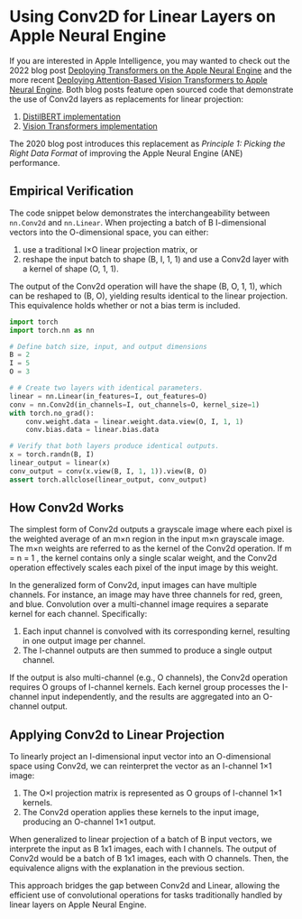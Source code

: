 # Using Conv2D for Linear Layers on Apple Neural Engine

If you are interested in Apple Intelligence, you may wanted to check out the 2022 blog post [Deploying Transformers on the Apple Neural Engine](https://machinelearning.apple.com/research/neural-engine-transformers) and the more recent [Deploying Attention-Based Vision Transformers to Apple Neural Engine](https://machinelearning.apple.com/research/vision-transformers).  Both blog posts feature open sourced code that demonstrate the use of Conv2d layers as replacements for linear projection:

1. [DistilBERT implementation](https://github.com/apple/ml-ane-transformers/blob/main/ane_transformers/huggingface/distilbert.py)
2. [Vision Transformers implementation](https://github.com/apple/ml-vision-transformers-ane/blob/main/vision_transformers/attention_utils.py)

The 2020 blog post introduces this replacement as *Principle 1: Picking the Right Data Format* of improving the Apple Neural Engine (ANE) performance.

## Empirical Verification

The code snippet below demonstrates the interchangeability between `nn.Conv2d` and `nn.Linear`.  When projecting a batch of B I-dimensional vectors into the O-dimensional space, you can either:

1. use a traditional I×O linear projection matrix, or
2. reshape the input batch to shape (B, I, 1, 1) and use a Conv2d layer with a kernel of shape (O, 1, 1).

The output of the Conv2d operation will have the shape (B, O, 1, 1), which can be reshaped to (B, O), yielding results identical to the linear projection. This equivalence holds whether or not a bias term is included.

```python
import torch
import torch.nn as nn

# Define batch size, input, and output dimensions
B = 2
I = 5
O = 3

# # Create two layers with identical parameters.
linear = nn.Linear(in_features=I, out_features=O)
conv = nn.Conv2d(in_channels=I, out_channels=O, kernel_size=1)
with torch.no_grad():
    conv.weight.data = linear.weight.data.view(O, I, 1, 1)
    conv.bias.data = linear.bias.data

# Verify that both layers produce identical outputs.
x = torch.randn(B, I)
linear_output = linear(x)
conv_output = conv(x.view(B, I, 1, 1)).view(B, O)
assert torch.allclose(linear_output, conv_output)
```

## How Conv2d Works

The simplest form of Conv2d outputs a grayscale image where each pixel is the weighted average of an m×n region in the input m×n grayscale image.  The m×n weights are referred to as the kernel of the Conv2d operation.  If  m = n = 1 , the kernel contains only a single scalar weight, and the Conv2d operation effectively scales each pixel of the input image by this weight.

In the generalized form of Conv2d, input images can have multiple channels.  For instance, an image may have three channels for red, green, and blue.  Convolution over a multi-channel image requires a separate kernel for each channel.  Specifically:

1. Each input channel is convolved with its corresponding kernel, resulting in one output image per channel.
2. The I-channel outputs are then summed to produce a single output channel.

If the output is also multi-channel (e.g., O channels), the Conv2d operation requires O groups of I-channel kernels.  Each kernel group processes the I-channel input independently, and the results are aggregated into an O-channel output.

## Applying Conv2d to Linear Projection

To linearly project an I-dimensional input vector into an O-dimensional space using Conv2d, we can reinterpret the vector as an I-channel 1×1 image:

1. The O×I projection matrix is represented as O groups of I-channel 1×1 kernels.
2. The Conv2d operation applies these kernels to the input image, producing an O-channel 1×1 output.

When generalized to linear projection of a batch of B input vectors, we interprete the input as B 1x1 images, each with I channels.  The output of Conv2d would be a batch of B 1x1 images, each with O channels.  Then, the equivalence aligns with the explanation in the previous section.

This approach bridges the gap between Conv2d and Linear, allowing the efficient use of convolutional operations for tasks traditionally handled by linear layers on Apple Neural Engine.
